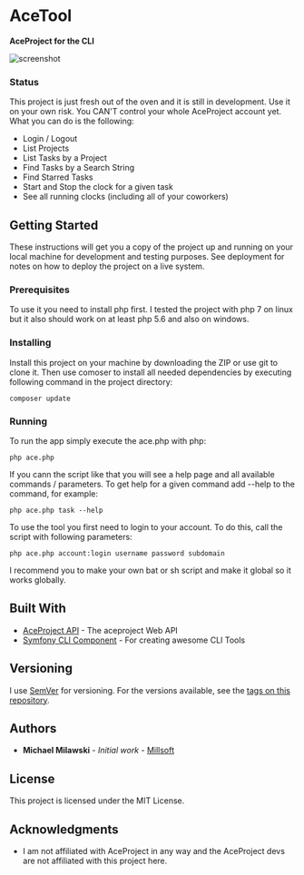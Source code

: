 # AceTool

**AceProject for the CLI**

![screenshot](http://www.millsoft.de/bilder/acetool.png)

### Status
This project is just fresh out of the oven and it is still in development. Use it on your own risk. You CAN'T control your whole AceProject account yet. What you can do is the following:

 - Login / Logout
 - List Projects
 - List Tasks by a Project
 - Find Tasks by a Search String
 - Find Starred Tasks
 - Start and Stop the clock for a given task
 - See all running clocks (including all of your coworkers)


## Getting Started

These instructions will get you a copy of the project up and running on your local machine for development and testing purposes. See deployment for notes on how to deploy the project on a live system.

### Prerequisites

To use it you need to install php first. I tested the project with php 7 on linux but it also should work on at least php 5.6 and also on windows.



### Installing


Install this project on your machine by downloading the ZIP or use git to clone it.  Then use comoser to install all needed dependencies by executing following command in the project directory:

    composer update


### Running

To run the app simply execute the ace.php with php:

    php ace.php
If you cann the script like that you will see a help page and all available commands / parameters. To get help for a given command add --help to the command, for example:

    php ace.php task --help

To use the tool you first need to login to your account. To do this, call the script with following parameters:

    php ace.php account:login username password subdomain

I recommend you to make your own bat or sh script and make it global so it works globally.

## Built With

* [AceProject API](https://github.com/millsoft/aceproject) - The aceproject Web API
* [Symfony CLI Component](https://github.com/symfony/console) - For creating awesome CLI Tools


## Versioning

I use [SemVer](http://semver.org/) for versioning. For the versions available, see the [tags on this repository](https://github.com/your/project/tags). 

## Authors

* **Michael Milawski** - *Initial work* - [Millsoft](http://www.millsoft.de)



## License

This project is licensed under the MIT License.

## Acknowledgments

* I am not affiliated with AceProject in any way and the AceProject devs are not affiliated with this project here.

